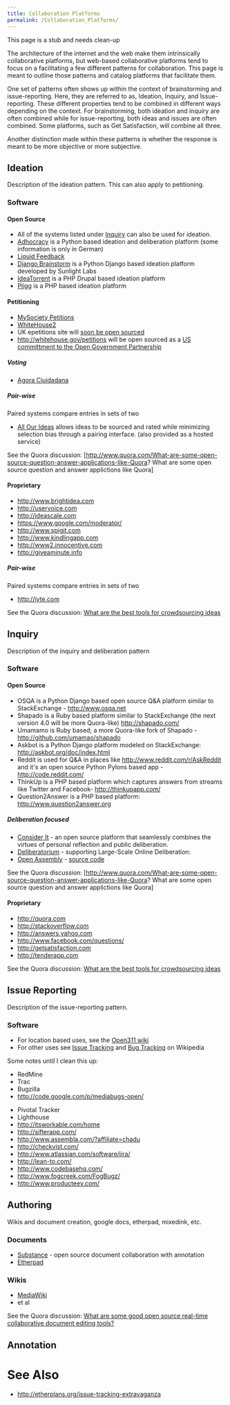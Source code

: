 ```yaml
---
title: Collaboration Platforms
permalink: /Collaboration_Platforms/
---
```


This page is a stub and needs clean-up

The architecture of the internet and the web make them intrinsically collaborative platforms, but web-based collaborative platforms tend to focus on a facilitating a few different patterns for collaboration. This page is meant to outline those patterns and catalog platforms that facilitate them.

One set of patterns often shows up within the context of brainstorming and issue-reporting. Here, they are referred to as, Ideation, Inquiry, and Issue-reporting. These different properties tend to be combined in different ways depending on the context. For brainstorming, both ideation and inquiry are often combined while for issue-reporting, both ideas and issues are often combined. Some platforms, such as Get Satisfaction, will combine all three.

Another distinction made within these patterns is whether the response is meant to be more objective or more subjective.

Ideation
--------

Description of the ideation pattern. This can also apply to petitioning.

### Software

#### Open Source

-   All of the systems listed under [Inquiry](/#Inquiry "wikilink") can also be used for ideation.
-   [Adhocracy](http://trac.adhocracy.de/) is a Python based ideation and deliberation platform (some information is only in German)
-   [Liquid Feedback](http://www.public-software-group.org/liquid_feedback)
-   [Django Brainstorm](https://github.com/sunlightlabs/django-brainstorm) is a Python Django based ideation platform developed by Sunlight Labs
-   [IdeaTorrent](http://www.ideatorrent.org/) is a PHP Drupal based ideation platform
-   [Pligg](http://pligg.com/) is a PHP based ideation platform

#### Petitioning

-   [MySociety Petitions](https://github.com/mysociety/petitions)
-   [WhiteHouse2](https://github.com/jgilliam/nb-deprecated)
-   UK epetitions site will [soon be open sourced](http://chrismdp.github.com/2011/07/e-petitions-deconstructed/)
-   <http://whitehouse.gov/petitions> will be open sourced as a [US committment to the Open Government Partnership](http://www.opengovpartnership.org/countries/united-states)

##### Voting

-   [Agora Ciuidadana](http://www.agoraciudadana.org/)

##### Pair-wise

Paired systems compare entries in sets of two

-   [All Our Ideas](http://www.allourideas.org/) allows ideas to be sourced and rated while minimizing selection bias through a pairing interface. (also provided as a hosted service)

See the Quora discussion: [<http://www.quora.com/What-are-some-open-source-question-answer-applications-like-Quora>? What are some open source question and answer applictions like Quora]

#### Proprietary

-   <http://www.brightidea.com>
-   <http://uservoice.com>
-   <http://ideascale.com>
-   <https://www.google.com/moderator/>
-   <http://www.spigit.com>
-   <http://www.kindlingapp.com>
-   <http://www2.innocentive.com>
-   <http://giveaminute.info>

##### Pair-wise

Paired systems compare entries in sets of two

-   <http://jyte.com>

See the Quora discussion: [What are the best tools for crowdsourcing ideas](http://www.quora.com/What-are-the-best-tools-for-crowdsourcing-ideas)

Inquiry
-------

Description of the inquiry and deliberation pattern

### Software

#### Open Source

-   OSQA is a Python Django based open source Q&A platform similar to StackExchange - <http://www.osqa.net>
-   Shapado is a Ruby based platform similar to StackExchange (the next version 4.0 will be more Quora-like) <http://shapado.com/>
-   Umamamo is Ruby based; a more Quora-like fork of Shapado - <http://github.com/umamao/shapado>
-   Askbot is a Python Django platform modeled on StackExchange: <http://askbot.org/doc/index.html>
-   Reddit is used for Q&A in places like <http://www.reddit.com/r/AskReddit> and it's an open source Python Pylons based app - <http://code.reddit.com/>
-   ThinkUp is a PHP based platform which captures answers from streams like Twitter and Facebook- <http://thinkupapp.com/>
-   Question2Answer is a PHP based platform: <http://www.question2answer.org>

##### Deliberation focused

-   [Consider It](http://engage.cs.washington.edu/considerit/) - an open source platform that seamlessly combines the virtues of personal reflection and public deliberation.
-   [Deliberatorium](http://cci.mit.edu/research/deliberatorium.html) - supporting Large-Scale Online Deliberation:
-   [Open Assembly](http://www.openassembly.org) - [source code](http://code.google.com/p/openassembly/)

See the Quora discussion: [<http://www.quora.com/What-are-some-open-source-question-answer-applications-like-Quora>? What are some open source question and answer applictions like Quora]

#### Proprietary

-   <http://quora.com>
-   <http://stackoverflow.com>
-   <http://answers.yahoo.com>
-   <http://www.facebook.com/questions/>
-   <http://getsatisfaction.com>
-   <http://tenderapp.com>

See the Quora discussion: [What are the best tools for crowdsourcing ideas](http://www.quora.com/What-are-the-best-tools-for-crowdsourcing-ideas)

Issue Reporting
---------------

Description of the issue-reporting pattern.

### Software

-   For location based uses, see the [Open311 wiki](http://wiki.open311.org)
-   For other uses see [Issue Tracking](http://en.wikipedia.org/wiki/Issue_tracking_system) and [Bug Tracking](http://en.wikipedia.org/wiki/Bug_tracking_system) on Wikipedia

Some notes until I clean this up:

-   RedMine
-   Trac
-   Bugzilla
-   <http://code.google.com/p/mediabugs-open/>

<!-- -->

-   Pivotal Tracker
-   Lighthouse
-   <http://itsworkable.com/home>
-   <http://sifterapp.com/>
-   <http://www.assembla.com/?affiliate=chadu>
-   <http://checkvist.com/>
-   <http://www.atlassian.com/software/jira/>
-   <http://lean-to.com/>
-   <http://www.codebasehq.com/>
-   <http://www.fogcreek.com/FogBugz/>
-   <http://www.producteev.com/>

Authoring
---------

Wikis and document creation, google docs, etherpad, mixedink, etc.

### Documents

-   [Substance](http://substance.io/) - open source document collaboration with annotation
-   [Etherpad](http://etherpad.org/)

### Wikis

-   [MediaWiki](http://www.mediawiki.org/wiki/MediaWiki)
-   et al

See the Quora discussion: [What are some good open source real-time collaborative document editing tools?](http://www.quora.com/What-are-some-good-open-source-real-time-collaborative-document-editing-tools)

Annotation
----------

See Also
========

-   <http://etherplans.org/issue-tracking-extravaganza>
